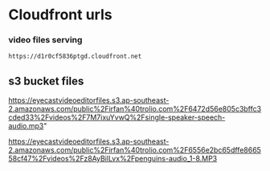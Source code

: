 # Cloudfront urls

### video files serving

```
https://d1r0cf5836ptgd.cloudfront.net
```

## s3 bucket files

https://eyecastvideoeditorfiles.s3.ap-southeast-2.amazonaws.com/public%2Firfan%40trolio.com%2F6472d56e805c3bffc3cded33%2Fvideos%2F7M7ixuYvwQ%2Fsingle-speaker-speech-audio.mp3"

https://eyecastvideoeditorfiles.s3.ap-southeast-2.amazonaws.com/public%2Firfan%40trolio.com%2F6556e2bc65dffe866558cf47%2Fvideos%2Fz8AyBilLvx%2Fpenguins-audio_1-8.MP3
